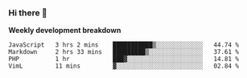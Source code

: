 ### Hi there 👋


**Weekly development breakdown**

<!--START_SECTION:waka-->
```text
JavaScript   3 hrs 2 mins    ███████████▒░░░░░░░░░░░░░   44.74 % 
Markdown     2 hrs 33 mins   █████████▒░░░░░░░░░░░░░░░   37.61 % 
PHP          1 hr            ███▓░░░░░░░░░░░░░░░░░░░░░   14.81 % 
VimL         11 mins         ▓░░░░░░░░░░░░░░░░░░░░░░░░   02.84 % 
```
<!--END_SECTION:waka-->
